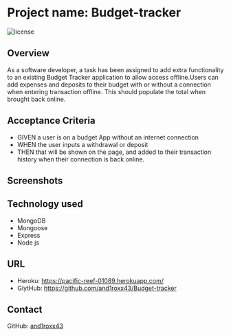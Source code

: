 # Project name: Budget-tracker

![license](https://img.shields.io/badge/License-MIT%202.0-blue.svg)

## Overview

As a software developer, a task has been assigned to add extra functionality to an existing Budget Tracker application to allow access offline.Users can add expenses and deposits to their budget with or without a connection when entering transaction offline. This should populate the total when brought back online.

## Acceptance Criteria

- GIVEN a user is on a budget App without an internet connection
- WHEN the user inputs a withdrawal or deposit
- THEN that will be shown on the page, and added to their transaction history when their connection is back online.

## Screenshots


## Technology used
- MongoDB
- Mongoose
- Express
- Node js

## URL
- Heroku: https://pacific-reef-01089.herokuapp.com/ 
- GiytHub: https://github.com/and1roxx43/Budget-tracker

## Contact

GitHub: [and1roxx43](https://github.com/and1roxx43)
